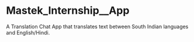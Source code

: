 # Mastek_Internship__App
A Translation Chat App that translates text between South Indian languages and English/Hindi.

